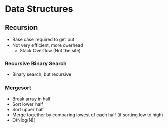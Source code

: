 # Data Structures
## Recursion
* Base case required to get out
* Not  very efficient, more overhead
    * Stack Overflow (Not the site)
### Recursive Binary Search
* Binary search, but recursive 
### Mergesort
* Break array in half
* Sort lower half
* Sort upper half
* Merge together by comparing lowest of each half (if sorting low to high)
* O(Nlog(N))

```String s = "This is Java syntax test";
```